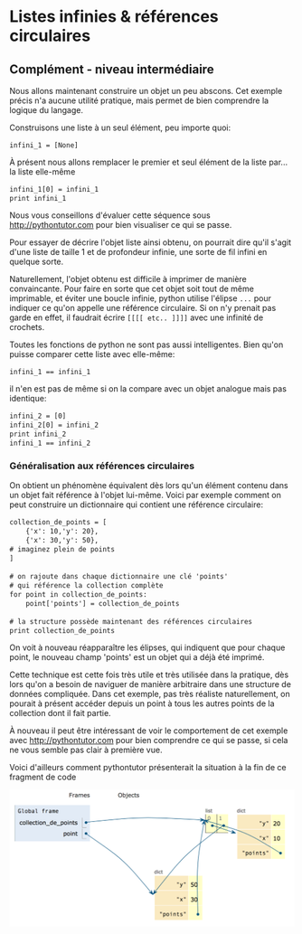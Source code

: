 
# Listes infinies & références circulaires

## Complément - niveau intermédiaire

Nous allons maintenant construire un objet un peu abscons. Cet exemple précis
n'a aucune utilité pratique, mais permet de bien comprendre la logique du
langage.

Construisons une liste à un seul élément, peu importe quoi:


    infini_1 = [None]

À présent nous allons remplacer le premier et seul élément de la liste par... la
liste elle-même


    infini_1[0] = infini_1
    print infini_1

Nous vous conseillons d'évaluer cette séquence sous http://pythontutor.com pour
bien visualiser ce qui se passe.

Pour essayer de décrire l'objet liste ainsi obtenu, on pourrait dire qu'il
s'agit d'une liste de taille 1 et de profondeur infinie, une sorte de fil infini
en quelque sorte.

Naturellement, l'objet obtenu est difficile à imprimer de manière convaincante.
Pour faire en sorte que cet objet soit tout de même imprimable, et éviter une
boucle infinie, python utilise l'élipse `...` pour indiquer ce qu'on appelle une
référence circulaire. Si on n'y prenait pas garde en effet, il faudrait écrire
`[[[[ etc.. ]]]]` avec une infinité de crochets.

Toutes les fonctions de python ne sont pas aussi intelligentes. Bien qu'on
puisse comparer cette liste avec elle-même:


    infini_1 == infini_1

il n'en est pas de même si on la compare avec un objet analogue mais pas
identique:


    infini_2 = [0]
    infini_2[0] = infini_2 
    print infini_2
    infini_1 == infini_2

### Généralisation aux références circulaires

On obtient un phénomène équivalent dès lors qu'un élément contenu dans un objet
fait référence à l'objet lui-même. Voici par exemple comment on peut construire
un dictionnaire qui contient une référence circulaire:


    collection_de_points = [
        {'x': 10,'y': 20},
        {'x': 30,'y': 50},
    # imaginez plein de points
    ]                   
    
    # on rajoute dans chaque dictionnaire une clé 'points' 
    # qui référence la collection complète
    for point in collection_de_points:
        point['points'] = collection_de_points
    
    # la structure possède maintenant des références circulaires
    print collection_de_points    

On voit à nouveau réapparaître les élipses, qui indiquent que pour chaque point,
le nouveau champ 'points' est un objet qui a déjà été imprimé.

Cette technique est cette fois très utile et très utilisée dans la pratique, dès
lors qu'on a besoin de naviguer de manière arbitraire dans une structure de
données compliquée. Dans cet exemple, pas très réaliste naturellement, on
pourait à présent accéder depuis un point à tous les autres points de la
collection dont il fait partie.

À nouveau il peut être intéressant de voir le comportement de cet exemple avec
http://pythontutor.com pour bien comprendre ce qui se passe, si cela ne vous
semble pas clair à première vue.

Voici d'ailleurs comment pythontutor présenterait la situation à la fin de ce
fragment de code

<img src="media/pt_references_circulaires.png" />

